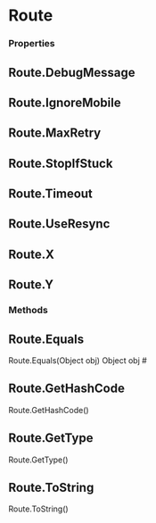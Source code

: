 # Route    

### Properties  
## Route.DebugMessage
## Route.IgnoreMobile
## Route.MaxRetry
## Route.StopIfStuck
## Route.Timeout
## Route.UseResync
## Route.X
## Route.Y 
### Methods  
## Route.Equals
Route.Equals(Object obj)
        Object obj #
## Route.GetHashCode
Route.GetHashCode()
## Route.GetType
Route.GetType()
## Route.ToString
Route.ToString()